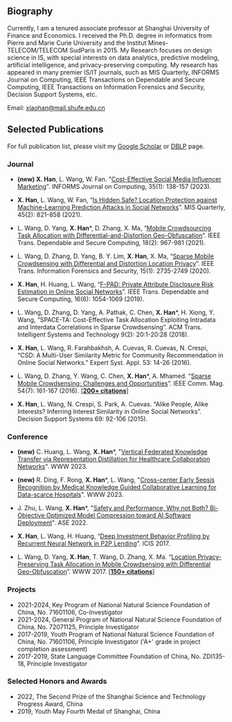 ## Biography

Currently, I am a tenured associate professor at Shanghai University of Finance and Economics. I received the Ph.D. degree in informatics from Pierre and Marie Curie University and the Institut Mines-TELECOM/TELECOM SudParis in 2015. My Research focuses on design science in IS, with special interests on data analytics, predictive modeling, artificial intelligence, and privacy-preserving computing. My research has appeared in many premier IS/IT journals, such as MIS Quarterly, INFORMS Journal on Computing, IEEE Transactions on Dependable and Secure Computing, IEEE Transactions on Information Forensics and Security, Decision Support Systems, etc.

Email: xiaohan@mail.shufe.edu.cn

## Selected Publications

For full publication list, please visit my [Google Scholar](https://scholar.google.com/citations?user=SaqJJaMAAAAJ&hl=en) or [DBLP](https://dblp.org/pid/01/2095-1.html) page.

### Journal

- **(new) X. Han**, L. Wang, W. Fan. "[Cost-Effective Social Media Influencer Marketing](https://pubsonline.informs.org/doi/abs/10.1287/ijoc.2022.1246)". INFORMS Journal on Computing, 35(1): 138-157 (2023).

- **X. Han**, L. Wang, W. Fan, “[Is Hidden Safe? Location Protection against Machine-Learning Prediction Attacks in Social Networks](https://misq.umn.edu/is-hidden-safe-location-protection-against-machine-learning-prediction-attacks-in-social-networks)”. MIS Quarterly, 45(2): 821-858 (2021).

- L. Wang, D. Yang, **X. Han***, D. Zhang, X. Ma, “[Mobile Crowdsourcing Task Allocation with Differential-and-Distortion Geo-Obfuscation](https://ieeexplore.ieee.org/document/8695792)”. IEEE Trans. Dependable and Secure Computing, 18(2): 967-981 (2021).

- L. Wang, D. Zhang, D. Yang, B. Y. Lim, **X. Han**, X. Ma, “[Sparse Mobile Crowdsensing with Differential and Distortion Location Privacy](https://ieeexplore.ieee.org/document/9007517)”. IEEE Trans. Information Forensics and Security, 15(1): 2735-2749 (2020).

- **X. Han**, H. Huang, L. Wang, “[F-PAD: Private Attribute Disclosure Risk Estimation in Online Social Networks](https://ieeexplore.ieee.org/document/8895669)”. IEEE Trans. Dependable and Secure Computing, 16(6): 1054-1069 (2019).

- L. Wang, D. Zhang, D. Yang, A. Pathak, C. Chen, **X. Han***, H. Xiong, Y. Wang, “SPACE-TA: Cost-Effective Task Allocation Exploiting Intradata and Interdata Correlations in Sparse Crowdsensing”. ACM Trans. Intelligent Systems and Technology 9(2): 20:1-20:28 (2018).

- **X. Han**, L. Wang, R. Farahbakhsh, A. Cuevas, R. Cuevas, N. Crespi, “CSD: A Multi-User Similarity Metric for Community Recommendation in Online Social Networks.” Expert Syst. Appl. 53: 14-26 (2016).

- L. Wang, D. Zhang, Y. Wang, C. Chen, **X. Han***, A. Mhamed. “[Sparse Mobile Crowdsensing: Challenges and Opportunities](https://ieeexplore.ieee.org/document/7509395)”. IEEE Comm. Mag. 54(7): 161-167 (2016). [[**200+ citations**](https://scholar.google.com/citations?view_op=view_citation&hl=en&citation_for_view=o2I4sL8AAAAJ:UxriW0iASnsC)]

- **X. Han**, L. Wang, N. Crespi, S. Park, A. Cuevas. “Alike People, Alike Interests? Inferring Interest Similarity in Online Social Networks”. Decision Support Systems 69: 92-106 (2015).

### Conference

- **(new)** C. Huang, L. Wang, **X. Han***, "[Vertical Federated Knowledge Transfer via Representation Distillation for Healthcare Collaboration Networks](https://arxiv.org/abs/2302.05675)". WWW 2023.

- **(new)** R. Ding, F. Rong, **X. Han***, L. Wang, "[Cross-center Early Sepsis Recognition by Medical Knowledge Guided Collaborative Learning for Data-scarce Hospitals](https://arxiv.org/abs/2302.05702)". WWW 2023.

- J. Zhu, L. Wang, **X. Han***, "[Safety and Performance, Why not Both? Bi-Objective Optimized Model Compression toward AI Software Deployment](https://dl.acm.org/doi/10.1145/3551349.3556906)". ASE 2022.

- **X. Han**, L. Wang, H. Huang, “[Deep Investment Behavior Profiling by Recurrent Neural Network in P2P Lending](https://aisel.aisnet.org/icis2017/Peer-to-Peer/Presentations/11/)”. ICIS 2017.

- L. Wang, D. Yang, **X. Han**, T. Wang, D. Zhang, X. Ma. “[Location Privacy-Preserving Task Allocation in Mobile Crowdsensing with Differential Geo-Obfuscation](https://dl.acm.org/doi/abs/10.1145/3038912.3052696)”. WWW 2017. [[**150+ citations**](https://scholar.google.com/citations?view_op=view_citation&hl=en&citation_for_view=o2I4sL8AAAAJ:bnK-pcrLprsC)]

### Projects

- 2021-2024, Key Program of National Natural Science Foundation of China, No. 71601106, Co-Investigator
- 2021-2024, General Program of National Natural Science Foundation of China, No. 72071125, Principle Investigator
- 2017-2019, Youth Program of National Natural Science Foundation of China, No. 71601106, Principle Investigator ('A+' grade in project completion assessment)
- 2017-2019, State Language Committee Foundation of China, No. ZDI135-18, Principle Investigator

### Selected Honors and Awards

- 2022, The Second Prize of the Shanghai Science and Technology Progress Award, China
- 2019, Youth May Fourth Medal of Shanghai, China

